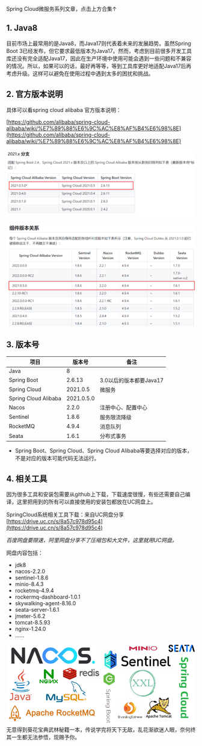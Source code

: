 Spring Cloud微服务系列文章，点击上方合集↑

## 1. Java8

目前市场上最常用的是Java8，而Java17则代表着未来的发展趋势。虽然Spring Boot 3已经发布，但它要求最低版本为Java17。然而，考虑到目前很多开发工具库还没有完全适配Java17，因此在生产环境中使用可能会遇到一些问题和不兼容的情况。所以，如果可以的话，最好再等等，等到工具库更好地适配Java17后再考虑升级。这样可以避免在使用过程中遇到太多的困扰和挑战。


## 2. 官方版本说明

具体可以看spring cloud alibaba 官方版本说明：

[https://github.com/alibaba/spring-cloud-alibaba/wiki/%E7%89%88%E6%9C%AC%E8%AF%B4%E6%98%8E](https://github.com/alibaba/spring-cloud-alibaba/wiki/%E7%89%88%E6%9C%AC%E8%AF%B4%E6%98%8E)

![](/images/SpringCloud/01/02.png)


![](/images/SpringCloud/01/03.png)


## 3. 版本号

| 项目 | 版本号 | 备注 |
| --- | --- | --- |
| Java | 8 |  |
| Spring Boot | 2.6.13 | 3.0以后的版本都要Java17 |
| Spring Cloud | 2021.0.5 | 微服务 |
| Spring Cloud Alibaba  | 2021.0.5.0 | |
| Nacos   | 2.2.0 | 注册中心、配置中心 |
| Sentinel  | 1.8.6 | 服务限流降级 |
| RocketMQ | 4.9.4 | 消息队列 |
| Seata  | 1.6.1 | 分布式事务 |
- Spring Boot、Spring Cloud、Spring Cloud Alibaba等要选择对应的版本，不是对应的版本可能代码无法运行。

## 4. 相关工具

因为很多工具和安装包需要从github上下载，下载速度很慢，有些还需要自己编译，这里把用到的所有可以直接使用的安装包都放在UC网盘上。

SpringCloud系统相关工具下载：来自UC网盘分享
[https://drive.uc.cn/s/8a57c978d95c4](https://drive.uc.cn/s/8a57c978d95c4)

*百度网盘要限速，阿里网盘分享不了压缩包和大文件，这里就用UC网盘。*

网盘内容包括：
- jdk8
- nacos-2.2.0
- sentinel-1.8.6
- minio-8.4.3
- rocketmq-4.9.4
- rockermq-dashboard-1.0.1
- skywalking-agent-8.16.0
- seata-server-1.6.1
- jmeter-5.6.2
- tomcat-8.5.93
- nginx-1.24.0
- ......

![](/images/SpringCloud/01/01.png)
无意得到葵花宝典武林秘籍一本，传说学完将天下无敌，乱花渐欲迷人眼，奈何终其一生都无法参悟，现赐予你。
